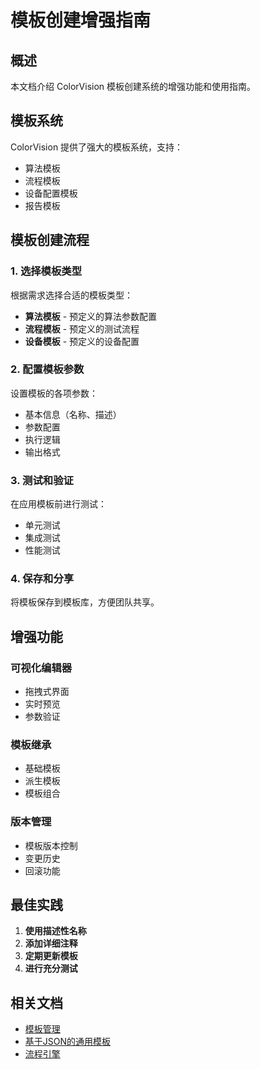 # 模板创建增强指南

## 概述

本文档介绍 ColorVision 模板创建系统的增强功能和使用指南。

## 模板系统

ColorVision 提供了强大的模板系统，支持：

- 算法模板
- 流程模板
- 设备配置模板
- 报告模板

## 模板创建流程

### 1. 选择模板类型

根据需求选择合适的模板类型：

- **算法模板** - 预定义的算法参数配置
- **流程模板** - 预定义的测试流程
- **设备模板** - 预定义的设备配置

### 2. 配置模板参数

设置模板的各项参数：

- 基本信息（名称、描述）
- 参数配置
- 执行逻辑
- 输出格式

### 3. 测试和验证

在应用模板前进行测试：

- 单元测试
- 集成测试
- 性能测试

### 4. 保存和分享

将模板保存到模板库，方便团队共享。

## 增强功能

### 可视化编辑器

- 拖拽式界面
- 实时预览
- 参数验证

### 模板继承

- 基础模板
- 派生模板
- 模板组合

### 版本管理

- 模板版本控制
- 变更历史
- 回滚功能

## 最佳实践

1. **使用描述性名称**
2. **添加详细注释**
3. **定期更新模板**
4. **进行充分测试**

## 相关文档

- [模板管理](/algorithm-engine-templates/template-management/模板管理)
- [基于JSON的通用模板](/algorithm-engine-templates/json-based-templates/基于JSON的通用模板)
- [流程引擎](/algorithm-engine-templates/flow-engine/流程引擎)
